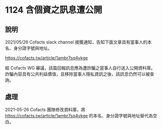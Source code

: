 # 1124 含個資之訊息遭公開

## 說明
2021/05/26 Cofacts slack channel 接獲通知，告知下面文章具有當事人的本名、身分證字號與地址。

https://cofacts.tw/article/1ambr7sq4vkge

經 Cofacts WG 審議，該篇回報訊息應為遭詐騙之當事人自行送入公開資料庫。詐騙內容具有公共利益價值，且移除當事人隱私資訊之後，該訊息仍然可以被查詢。

## 處理
2021-05-26 Cofacts 團隊修改資料庫，將 https://cofacts.tw/article/1ambr7sq4vkge 的本名、身分證字號與地址替代為空白。

